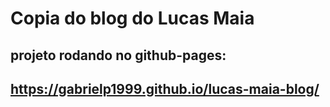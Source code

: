 # Copia do blog do Lucas Maia
## projeto rodando no github-pages:
## https://gabrielp1999.github.io/lucas-maia-blog/

